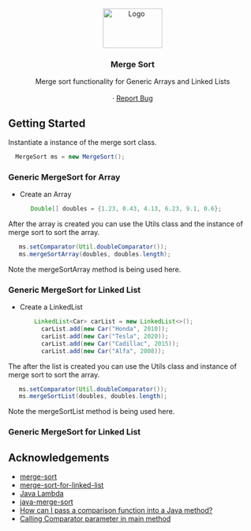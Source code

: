 <!--
*** Thanks for checking out the Best-README-Template. If you have a suggestion
*** that would make this better, please fork the repo and create a pull request
*** or simply open an issue with the tag "enhancement".
*** Thanks again! Now go create something AMAZING! :D
***
***
***
*** To avoid retyping too much info. Do a search and replace for the following:
*** github_username, repo_name, twitter_handle, email, project_title, project_description
-->



<!-- PROJECT SHIELDS -->
<!--
*** I'm using markdown "reference style" links for readability.
*** Reference links are enclosed in brackets [ ] instead of parentheses ( ).
*** See the bottom of this document for the declaration of the reference variables
*** for contributors-url, forks-url, etc. This is an optional, concise syntax you may use.
*** https://www.markdownguide.org/basic-syntax/#reference-style-links


<!-- PROJECT LOGO -->
<br />
<p align="center">
  <a href="https://github.com/github_username/repo_name">
    <img src="https://logos-download.com/wp-content/uploads/2016/10/Java_logo_icon.png" alt="Logo" width="120" height="80">
  </a>

  <h3 align="center">Merge Sort</h3>

  <p align="center">
    Merge sort functionality for Generic Arrays and Linked Lists
    <br />
    <br />    ·
    <a href="https://github.com/andrewiadevaia/GenericMergeSort/issues">Report Bug</a>
  </p>
</p>

<!-- GETTING STARTED -->
## Getting Started
Instantiate a instance of the merge sort class.
  ```java
    MergeSort ms = new MergeSort();
  ```

### Generic MergeSort for Array

* Create an Array
  ```java
     Double[] doubles = {1.23, 0.43, 4.13, 6.23, 9.1, 0.6};       
  ```
After the array is created you can use the Utils class and the instance of merge sort to sort the array.
  ```java
     ms.setComparator(Util.doubleComparator());
     ms.mergeSortArray(doubles, doubles.length);
  ```
Note the mergeSortArray method is being used here.

### Generic MergeSort for Linked List

* Create a LinkedList
  ```java
      LinkedList<Car> carList = new LinkedList<>();
        carList.add(new Car("Honda", 2010));
        carList.add(new Car("Tesla", 2020));
        carList.add(new Car("Cadillac", 2015));
        carList.add(new Car("Alfa", 2008));      
  ```
The after the list is created you can use the Utils class and instance of merge sort to sort the array.
  ```java
     ms.setComparator(Util.doubleComparator());
     ms.mergeSortList(doubles, doubles.length);
  ```
Note the mergeSortList method is being used here.

### Generic MergeSort for Linked List


<!-- ACKNOWLEDGEMENTS -->
## Acknowledgements

* [merge-sort](https://www.geeksforgeeks.org/merge-sort/)
* [merge-sort-for-linked-list](https://www.geeksforgeeks.org/merge-sort-for-linked-list/)
* [Java Lambda](https://www.w3schools.com/java/java_lambda.asp#:~:text=Lambda%20Expressions%20were%20added%20in,the%20body%20of%20a%20method.)
* [java-merge-sort](https://www.baeldung.com/java-merge-sort)
* [How can I pass a comparison function into a Java method?](https://stackoverflow.com/questions/55976739/how-can-i-pass-a-comparison-function-into-a-java-method)
* [Calling Comparator parameter in main method](https://stackoverflow.com/questions/26330655/calling-comparator-parameter-in-main-method)



<!-- MARKDOWN LINKS & IMAGES -->
<!-- https://www.markdownguide.org/basic-syntax/#reference-style-links -->
[contributors-shield]: https://img.shields.io/github/contributors/github_username/repo.svg?style=for-the-badge
[contributors-url]: https://github.com/github_username/repo/graphs/contributors
[forks-shield]: https://img.shields.io/github/forks/github_username/repo.svg?style=for-the-badge
[forks-url]: https://github.com/github_username/repo/network/members
[stars-shield]: https://img.shields.io/github/stars/github_username/repo.svg?style=for-the-badge
[stars-url]: https://github.com/github_username/repo/stargazers
[issues-shield]: https://img.shields.io/github/issues/github_username/repo.svg?style=for-the-badge
[issues-url]: https://github.com/github_username/repo/issues
[license-shield]: https://img.shields.io/github/license/github_username/repo.svg?style=for-the-badge
[license-url]: https://github.com/github_username/repo/blob/master/LICENSE.txt
[linkedin-shield]: https://img.shields.io/badge/-LinkedIn-black.svg?style=for-the-badge&logo=linkedin&colorB=555
[linkedin-url]: https://linkedin.com/in/github_username
